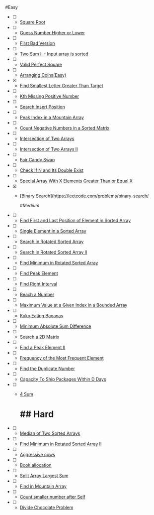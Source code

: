 

#Easy

- [ ] - [Square Root](https://leetcode.com/problems/sqrtx/)
- [ ] - [Guess Number Higher or Lower](https://leetcode.com/problems/guess-number-higher-or-lower/)
- [ ] - [First Bad Version](https://leetcode.com/problems/first-bad-version/)
- [ ] - [Two Sum II - Input array is sorted](https://leetcode.com/problems/two-sum-ii-input-array-is-sorted/)
- [ ] - [Valid Perfect Square](https://leetcode.com/problems/valid-perfect-square/)
- [ ] - [Arranging Coins(Easy)](https://leetcode.com/problems/arranging-coins/)
- [x] - [Find Smallest Letter Greater Than Target](https://leetcode.com/problems/find-smallest-letter-greater-than-target/)
- [ ] - [Kth Missing Positive Number](https://leetcode.com/problems/kth-missing-positive-number/)
- [ ] - [Search Insert Position](https://leetcode.com/problems/search-insert-position/) 
- [ ] - [Peak Index in a Mountain Array](https://leetcode.com/problems/peak-index-in-a-mountain-array/)
- [ ] - [Count Negative Numbers in a Sorted Matrix](https://leetcode.com/problems/count-negative-numbers-in-a-sorted-matrix/)  
- [ ] - [Intersection of Two Arrays](https://leetcode.com/problems/intersection-of-two-arrays/) 
- [ ] - [Intersection of Two Arrays II](https://leetcode.com/problems/intersection-of-two-arrays-ii/)
- [ ] - [Fair Candy Swap](https://leetcode.com/problems/fair-candy-swap/)
- [ ] - [Check If N and Its Double Exist](https://leetcode.com/problems/check-if-n-and-its-double-exist/)
- [ ] - [Special Array With X Elements Greater Than or Equal X](https://leetcode.com/problems/special-array-with-x-elements-greater-than-or-equal-x/)
- [x] - [Binary Search](https://leetcode.com/problems/binary-search/
  
	
	
	#*Medium*
- [ ] - [Find First and Last Position of Element in Sorted Array](https://leetcode.com/problems/find-first-and-last-position-of-element-in-sorted-array/)
- [ ] - [Single Element in a Sorted Array](https://leetcode.com/problems/single-element-in-a-sorted-array/)
- [ ] - [Search in Rotated Sorted Array](https://leetcode.com/problems/search-in-rotated-sorted-array/)
- [ ] - [Search in Rotated Sorted Array II](https://leetcode.com/problems/search-in-rotated-sorted-array-ii/)
- [ ] - [Find Minimum in Rotated Sorted Array](https://leetcode.com/problems/find-minimum-in-rotated-sorted-array/)
- [ ] - [Find Peak Element](https://leetcode.com/problems/find-peak-element/)
- [ ] - [Find Right Interval](https://leetcode.com/problems/find-right-interval/)
- [ ] - [Reach a Number](https://leetcode.com/problems/reach-a-number/)
- [ ] - [Maximum Value at a Given Index in a Bounded Array](https://leetcode.com/problems/maximum-value-at-a-given-index-in-a-bounded-array/)
- [ ] - [Koko Eating Bananas](https://leetcode.com/problems/koko-eating-bananas/)
- [ ] - [Minimum Absolute Sum Difference](https://leetcode.com/problems/minimum-absolute-sum-difference/)
- [ ] - [Search a 2D Matrix](https://leetcode.com/problems/search-a-2d-matrix/) 
- [ ] - [Find a Peak Element II](https://leetcode.com/problems/find-a-peak-element-ii/)
- [ ] - [Frequency of the Most Frequent Element](https://leetcode.com/problems/frequency-of-the-most-frequent-element/)
- [ ] - [Find the Duplicate Number](https://leetcode.com/problems/find-the-duplicate-number/)  
- [ ] - [Capacity To Ship Packages Within D Days](https://leetcode.com/problems/capacity-to-ship-packages-within-d-days/) 
- [ ] - [4 Sum](https://leetcode.com/problems/4sum/)
    
    # **## Hard**
- [ ] - [Median of Two Sorted Arrays](https://leetcode.com/problems/median-of-two-sorted-arrays/)
- [ ] - [Find Minimum in Rotated Sorted Array II](https://leetcode.com/problems/find-minimum-in-rotated-sorted-array-ii/)
- [ ] - [Aggressive cows](https://www.spoj.com/problems/AGGRCOW/)
- [ ] - [Book allocation](https://www.geeksforgeeks.org/allocate-minimum-number-pages/)
- [ ] - [Split Array Largest Sum](https://leetcode.com/problems/split-array-largest-sum/)
- [ ] - [Find in Mountain Array](https://leetcode.com/problems/find-in-mountain-array/)
- [ ] - [Count smaller number after Self](https://leetcode.com/problems/count-of-smaller-numbers-after-self/)
- [ ] - [Divide Chocolate Problem](https://curiouschild.github.io/leetcode/2019/06/21/divide-chocolate.html)